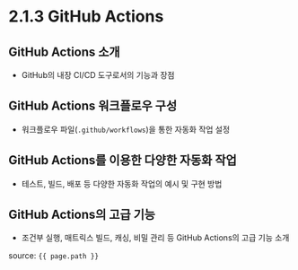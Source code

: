 # 2.1.3 GitHub Actions

## GitHub Actions 소개
- GitHub의 내장 CI/CD 도구로서의 기능과 장점

## GitHub Actions 워크플로우 구성
- 워크플로우 파일(`.github/workflows`)을 통한 자동화 작업 설정

## GitHub Actions를 이용한 다양한 자동화 작업
- 테스트, 빌드, 배포 등 다양한 자동화 작업의 예시 및 구현 방법

## GitHub Actions의 고급 기능
- 조건부 실행, 매트릭스 빌드, 캐싱, 비밀 관리 등 GitHub Actions의 고급 기능 소개

source: `{{ page.path }}`
